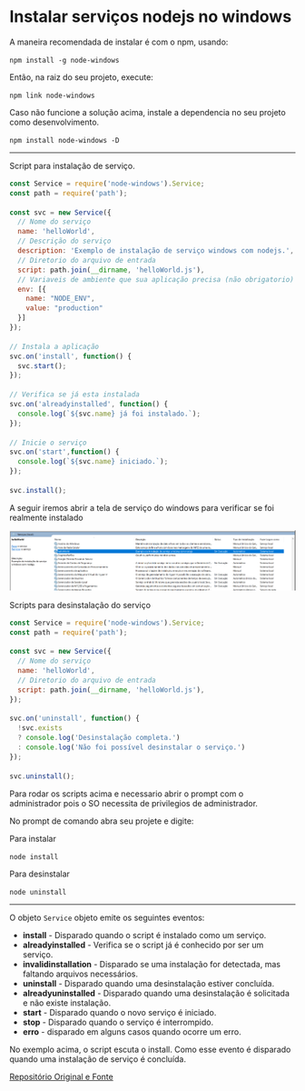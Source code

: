 # Instalar serviços nodejs no windows

A maneira recomendada de instalar é com o npm, usando:

`npm install -g node-windows`

Então, na raiz do seu projeto, execute:

`npm link node-windows`

Caso não funcione a solução acima, instale a dependencia no seu projeto como desenvolvimento.

`npm install node-windows -D`

---

Script para instalação de serviço.

```javascript
const Service = require('node-windows').Service;
const path = require('path');

const svc = new Service({
  // Nome do serviço
  name: 'helloWorld',
  // Descrição do serviço
  description: 'Exemplo de instalação de serviço windows com nodejs.',
  // Diretorio do arquivo de entrada
  script: path.join(__dirname, 'helloWorld.js'),
  // Variaveis de ambiente que sua aplicação precisa (não obrigatorio)
  env: [{
    name: "NODE_ENV",
    value: "production"
  }]
});

// Instala a aplicação
svc.on('install', function() {
  svc.start();
});

// Verifica se já esta instalada
svc.on('alreadyinstalled', function() {
  console.log(`${svc.name} já foi instalado.`);
});

// Inicie o serviço
svc.on('start',function() {
  console.log(`${svc.name} iniciado.`);
});

svc.install();
```

A seguir iremos abrir a tela de serviço do windows para verificar se foi realmente instalado

[![Serviço instalado](https://raw.githubusercontent.com/victorreinor/instalar-servico-nodejs-windows/master/servico.png "Serviço instalado")](https://raw.githubusercontent.com/victorreinor/instalar-servico-nodejs-windows/master/servico.png "Serviço instalado")

Scripts para desinstalação do serviço
```javascript
const Service = require('node-windows').Service;
const path = require('path');

const svc = new Service({
  // Nome do serviço
  name: 'helloWorld',
  // Diretorio do arquivo de entrada
  script: path.join(__dirname, 'helloWorld.js'),
});

svc.on('uninstall', function() {
  !svc.exists
  ? console.log('Desinstalação completa.')
  : console.log('Não foi possível desinstalar o serviço.')
});

svc.uninstall();
```

Para rodar os scripts acima e necessario abrir o prompt com o administrador pois o SO necessita de privilegios de administrador.

No prompt de comando abra seu projete e digite:

Para instalar

`node install`

Para desinstalar

`node uninstall`

-----

O objeto `Service` objeto emite os seguintes eventos:

- **install** - Disparado quando o script é instalado como um serviço.
- **alreadyinstalled** - Verifica se o script já é conhecido por ser um serviço.
- **invalidinstallation** - Disparado se uma instalação for detectada, mas faltando arquivos necessários.
- **uninstall** - Disparado quando uma desinstalação estiver concluída.
- **alreadyuninstalled** - Disparado quando uma desinstalação é solicitada e não existe instalação.
- **start** - Disparado quando o novo serviço é iniciado.
- **stop** - Disparado quando o serviço é interrompido.
- **erro** - disparado em alguns casos quando ocorre um erro.

No exemplo acima, o script escuta o install. Como esse evento é disparado quando uma instalação de serviço é concluída.

[Repositório Original e Fonte](https://github.com/coreybutler/node-windows "Repositório Original e Fonte")
